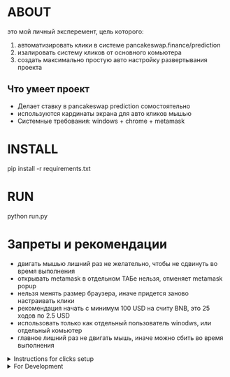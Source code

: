 # ABOUT
это мой личный эксперемент, цель которого:
1. автоматизировать клики в системе pancakeswap.finance/prediction 
2. изалировать систему кликов от основного комьютера
3. создать максимально простую авто настройку развертывания проекта

## Что умеет проект
- Делает ставку в pancakeswap prediction сомостоятельно
- используются кардинаты экрана для авто кликов мышью
- Системные требования: windows + chrome + metamask


# INSTALL
pip install -r requirements.txt

# RUN
python run.py


# Запреты и рекомендации
- двигать мышью лишний раз не желательно, чтобы не сдвинуть во время выполнения 
- открывать metamask в отдельном ТАБе нельзя, отменяет metamask popup
- нельзя менять размер браузера, иначе придется заново настраивать клики
- рекомендация начать с минимум 100 USD на считу BNB, это 25 ходов по 2.5 USD
- использовать только как отдельный пользователь winodws, или отдельный комьютер
- главное лишний раз не двигать мышь, иначе можно сбить во время выполнения 

<!-- ---------------------- -->

<details>

  <summary>Instructions for clicks setup</summary>


<details>

<summary>CLICK_CANDLE_COLOR</summary>

![alt text](CORE/SETUP/instructions_images/CLICK_CANDLE_COLOR.png)

</details>

</details>


<!-- ---------------------- -->



<details>

  <summary>For Development</summary>

### v.1.0
- автоматически создает ордер
- автоматически саберает выигрышь
- создан autorun flow, для авто входа после перезагрузки PC

### IN FUTURE
- планируетсься проверить работу 
- включая перезагрузку PC на отдельном пользователе windows
- планируетсься создать удобный настройщик кликов с подсказками
- планируеться проводить тесты цвета при подключении пикселей с цветом



# DOWNLOAD UPDATED REPO
git pull origin main

# UPDATE REPO
git add .
git commit -m "v.1.0.0 ✅ автоматически создает ордер"
git push


✅ ☑️ ✔️ ✳️ ❌ ❎ ✖️ 🔁 🔂 🔄
🚀 ⚙️ 💻 🔥 🧪 🐞 📝 🛠️ 🔄 🕒
📈 📉 🗂️ 📦 🎯 📚 🧰 🏁 🔔 💡
🛑 🔍 🏗️ 🧩 🧭 🛡️ 🍀 🌐 📢 🧯
🛫 🎉 🧿 🖥️ 💾 🧬 🧑‍💻 🧑‍🔬 📊 📋
📌 📎 🖱️ 🖨️ 🗃️ 📂 🗒️ 🛒 🧹 🖊️
🗑️ 🕹️ 🧲 🧱 🏷️ 🏆 🥇 📜 📅 🗓️ 🔗
🔒 🔓 🗝️ 🧊 🧞 🧺 🧳 📡 🏢 🏭
🏠 🏘️ 🏚️ 🌟 🎨 🧡 💙 💚 💛 💜
🩵 🩷 🔋 🧨 🧤 🧦 🧥 🧢 🧴 🧵
🧶 🛎️ 🛏️ 🛋️ 🚪 🚧 🚦 🚥 🚨 🚒
🚑 🚓 🗄️ 🗳️ 📫 📪 📬 📭 📮 📨
📩 📤 📥 📧 🔬 🔭 🕵️‍♂️ 🕵️‍♀️ 🧑‍🏫
🧑‍🔧 🧑‍🔩 🧑‍🎨 🧑‍🚀 🧑‍✈️ 🧑‍🚒 🧑‍⚕️ 🧑‍🎤 🔨 🔧
🔩 🗜️ 🖲️ 💾 💿 📀 📼 🧫 ⚡ 🌀
🌪️ 🛸 🎲 🎮 🐛 🐜 🦠 ⏫ ⏬ ⏩
⏪ ⏭️ ⏮️ 🆗 🆕 🆙
🪙 🪙 💰 💴 💵 💶 💷 💸 💳 🏦


</details>
